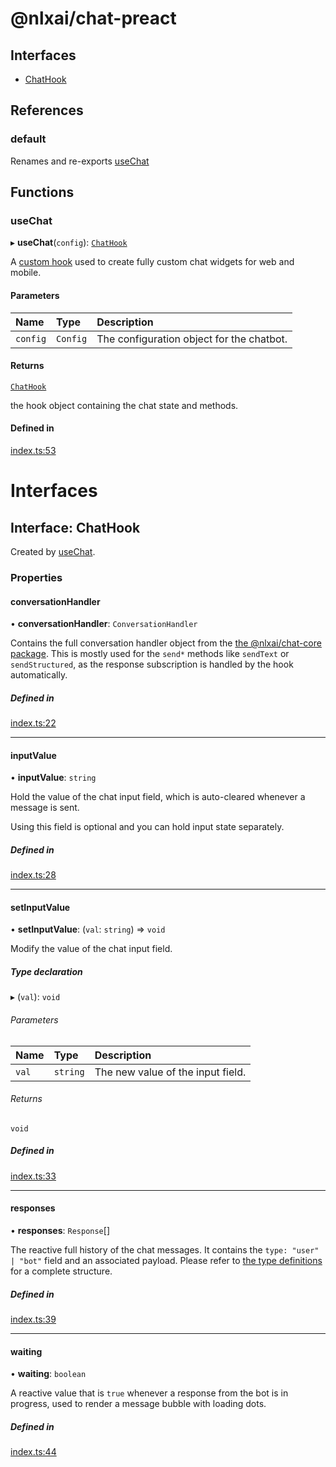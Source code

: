 
<a name="readmemd"></a>

# @nlxai/chat-preact

## Interfaces

- [ChatHook](#interfaceschathookmd)

## References

### default

Renames and re-exports [useChat](#usechat)

## Functions

### useChat

▸ **useChat**(`config`): [`ChatHook`](#interfaceschathookmd)

A [custom hook](https://preactjs.com/guide/v10/hooks/) used to create fully
custom chat widgets for web and mobile.

#### Parameters

| Name | Type | Description |
| :------ | :------ | :------ |
| `config` | `Config` | The configuration object for the chatbot. |

#### Returns

[`ChatHook`](#interfaceschathookmd)

the hook object containing the chat state and methods.

#### Defined in

[index.ts:53](https://github.com/nlxai/sdk/blob/863439319237806e5abef4a80554f78d51b6285d/packages/chat-preact/src/index.ts#L53)


<a name="indexmd"></a>


# Interfaces


<a name="interfaceschathookmd"></a>

## Interface: ChatHook

Created by [useChat](#usechat).

### Properties

#### conversationHandler

• **conversationHandler**: `ConversationHandler`

Contains the full conversation handler object from the [the @nlxai/chat-core package](https://github.com/nlxai/chat-sdk/blob/master/packages/chat-core/README.md).
This is mostly used for the `send*` methods like `sendText` or `sendStructured`, as the response subscription is
handled by the hook automatically.

##### Defined in

[index.ts:22](https://github.com/nlxai/sdk/blob/863439319237806e5abef4a80554f78d51b6285d/packages/chat-preact/src/index.ts#L22)

___

#### inputValue

• **inputValue**: `string`

Hold the value of the chat input field, which is auto-cleared whenever a message is sent.

Using this field is optional and you can hold input state separately.

##### Defined in

[index.ts:28](https://github.com/nlxai/sdk/blob/863439319237806e5abef4a80554f78d51b6285d/packages/chat-preact/src/index.ts#L28)

___

#### setInputValue

• **setInputValue**: (`val`: `string`) => `void`

Modify the value of the chat input field.

##### Type declaration

▸ (`val`): `void`

###### Parameters

| Name | Type | Description |
| :------ | :------ | :------ |
| `val` | `string` | The new value of the input field. |

###### Returns

`void`

##### Defined in

[index.ts:33](https://github.com/nlxai/sdk/blob/863439319237806e5abef4a80554f78d51b6285d/packages/chat-preact/src/index.ts#L33)

___

#### responses

• **responses**: `Response`[]

The reactive full history of the chat messages.
It contains the `type: "user" | "bot"` field and an associated payload.
Please refer to [the type definitions](https://developers.nlx.ai/headless-api-reference#response) for a complete structure.

##### Defined in

[index.ts:39](https://github.com/nlxai/sdk/blob/863439319237806e5abef4a80554f78d51b6285d/packages/chat-preact/src/index.ts#L39)

___

#### waiting

• **waiting**: `boolean`

A reactive value that is `true` whenever a response from the bot is in progress, used to render a message
bubble with loading dots.

##### Defined in

[index.ts:44](https://github.com/nlxai/sdk/blob/863439319237806e5abef4a80554f78d51b6285d/packages/chat-preact/src/index.ts#L44)
